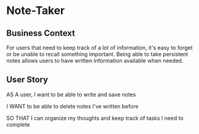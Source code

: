 # Note-Taker

## Business Context

For users that need to keep track of a lot of information, it's easy to forget or be unable to recall something important. Being able to take persistent notes allows users to have written information available when needed.



## User Story

AS A user, I want to be able to write and save notes

I WANT to be able to delete notes I've written before

SO THAT I can organize my thoughts and keep track of tasks I need to complete
